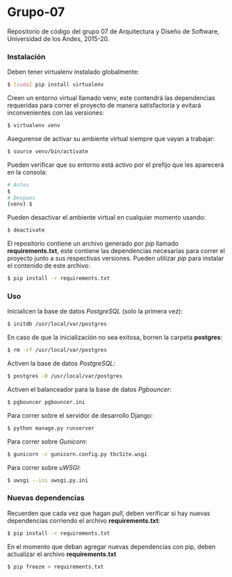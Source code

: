 # Grupo-07
Repositorio de código del grupo 07 de Arquitectura y Diseño de Software, Universidad de los Andes, 2015-20.

### Instalación
Deben tener virtualenv instalado globalmente:
```sh
$ [sudo] pip install virtualenv
```

Creen un entorno virtual llamado venv, este contendrá las dependencias requeridas para correr el proyecto de manera satisfactoria y evitará inconvenientes con las versiones:
```sh
$ virtualenv venv
```

Asegurense de activar su ambiente virtual siempre que vayan a trabajar:
```sh
$ source venv/bin/activate
```

Pueden verificar que su entorno está activo por el prefijo que les aparecerá en la consola:
```sh
# Antes
$
# Despues
(venv) $
```

Pueden desactivar el ambiente virtual en cualquier momento usando:
```sh
$ deactivate
```

El repositorio contiene un archivo generado por *pip* llamado **requirements.txt**, este contiene las dependencias necesarias para correr el proyecto junto a sus respectivas versiones. Pueden utilizar *pip* para instalar el contenido de este archivo:
```sh
$ pip install -r requirements.txt
```

### Uso

Inicialicen la base de datos *PostgreSQL* (solo la primera vez):
```sh
$ initdb /usr/local/var/postgres
```

En caso de que la inicialización no sea exitosa, borren la carpeta **postgres**:
```sh
$ rm -rf /usr/local/var/postgres
```

Activen la base de datos *PostgreSQL*:
```sh
$ postgres -D /usr/local/var/postgres
```

Activen el balanceador para la base de datos *Pgbouncer*:
```sh
$ pgbouncer pgbouncer.ini
```

Para correr sobre el servidor de desarrollo Django:
```sh
$ python manage.py runserver
```

Para correr sobre *Gunicorn*:
```sh
$ gunicorn -c gunicorn.config.py tbcSite.wsgi
```

Para correr sobre *uWSGI*:
```sh
$ uwsgi --ini uwsgi.py.ini
```

### Nuevas dependencias
Recuerden que cada vez que hagan *pull*, deben verificar si hay nuevas dependencias corriendo el archivo **requirements.txt**:
```sh
$ pip install -r requirements.txt
```

En el momento que deban agregar nuevas dependencias con pip, deben actualizar el archivo **requirements.txt**
```sh
$ pip freeze > requirements.txt
```
